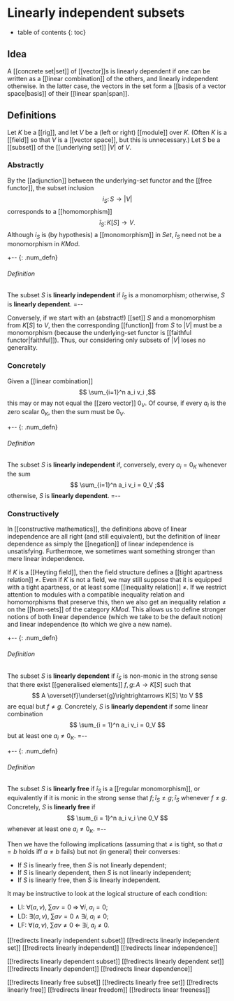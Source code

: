 
# Linearly independent subsets
* table of contents
{: toc}

## Idea

A [[concrete set|set]] of [[vector]]s is linearly dependent if one can be written as a [[linear combination]] of the others, and linearly independent otherwise.  In the latter case, the vectors in the set form a [[basis of a vector space|basis]] of their [[linear span|span]].


## Definitions

Let $K$ be a [[rig]], and let $V$ be a (left or right) [[module]] over $K$.  (Often $K$ is a [[field]] so that $V$ is a [[vector space]], but this is unnecessary.)  Let $S$ be a [[subset]] of the [[underlying set]] ${|V|}$ of $V$.


### Abstractly

By the [[adjunction]] between the underlying-set functor and the [[free functor]], the subset inclusion
$$ i_S\colon S \to {|V|} $$
corresponds to a [[homomorphism]]
$$ \hat{i}_S\colon K[S] \to V .$$
Although $i_S$ is (by hypothesis) a [[monomorphism]] in $Set$, $\hat{i}_S$ need not be a monomorphism in $K Mod$.

+-- {: .num_defn}
###### Definition

The subset $S$ is __linearly independent__ if $\hat{i}_S$ is a monomorphism; otherwise, $S$ is __linearly dependent__.
=--

Conversely, if we start with an (abstract!) [[set]] $S$ and a monomorphism from $K[S]$ to $V$, then the corresponding [[function]] from $S$ to ${|V|}$ must be a monomorphism (because the underlying-set functor is [[faithful functor|faithful]]).  Thus, our considering only subsets of ${|V|}$ loses no generality.


### Concretely

Given a [[linear combination]]
$$ \sum_{i=1}^n a_i v_i ,$$
this may or may not equal the [[zero vector]] $0_V$.  Of course, if every $a_i$ is the zero scalar $0_K$, then the sum must be $0_V$.

+-- {: .num_defn}
###### Definition

The subset $S$ is __linearly independent__ if, conversely, every $a_i = 0_K$ whenever the sum
$$ \sum_{i=1}^n a_i v_i = 0_V ;$$
otherwise, $S$ is __linearly dependent__.
=--


### Constructively

In [[constructive mathematics]], the definitions above of linear independence are all right (and still equivalent), but the definition of linear dependence as simply the [[negation]] of linear independence is unsatisfying.  Furthermore, we sometimes want something stronger than mere linear independence.

If $K$ is a [[Heyting field]], then the field structure defines a [[tight apartness relation]] $\ne$.  Even if $K$ is not a field, we may still suppose that it is equipped with a tight apartness, or at least some [[inequality relation]] $\ne$.  If we restrict attention to modules with a compatible inequality relation and homomorphisms that preserve this, then we also get an inequality relation $\ne$ on the [[hom-sets]] of the category $K Mod$.  This allows us to define stronger notions of both linear dependence (which we take to be the default notion) and linear independence (to which we give a new name).

+-- {: .num_defn}
###### Definition

The subset $S$ is __linearly dependent__ if $\hat{i}_S$ is non-monic in the strong sense that there exist [[generalised elements]] $f, g\colon A \to K[S]$ such that
$$ A \overset{f}\underset{g}\rightrightarrows K[S] \to V $$
are equal but $f \ne g$.  Concretely, $S$ is __linearly dependent__ if some linear combination
$$ \sum_{i = 1}^n a_i v_i = 0_V $$
but at least one $a_i \ne 0_K$.
=--

+-- {: .num_defn}
###### Definition

The subset $S$ is __linearly free__ if $\hat{i}_S$ is a [[regular monomorphism]], or equivalently if it is monic in the strong sense that $f ; \hat{i}_S \ne g ; \hat{i}_S$ whenever $f \ne g$.  Concretely, $S$ is __linearly free__ if
$$ \sum_{i = 1}^n a_i v_i \ne 0_V $$
whenever at least one $a_i \ne 0_K$.
=--

Then we have the following implications (assuming that $\ne$ is tight, so that $a = b$ holds iff $a \ne b$ fails) but not (in general) their converses:
*  If $S$ is linearly free, then $S$ is not linearly dependent;
*  If $S$ is linearly dependent, then $S$ is not linearly independent;
*  If $S$ is linearly free, then $S$ is linearly independent.

It may be instructive to look at the logical structure of each condition:
*  LI: $\forall (a,v),\; \sum a v = 0 \;\Rightarrow\; \forall i,\; a_i = 0$;
*  LD: $\exists (a,v),\; \sum a v = 0 \;\wedge\; \exists i,\; a_i \ne 0$;
*  LF: $\forall (a,v),\; \sum a v \ne 0 \;\Leftarrow\; \exists i,\; a_i \ne 0$.



[[!redirects linearly independent subset]]
[[!redirects linearly independent set]]
[[!redirects linearly independent]]
[[!redirects linear independence]]

[[!redirects linearly dependent subset]]
[[!redirects linearly dependent set]]
[[!redirects linearly dependent]]
[[!redirects linear dependence]]

[[!redirects linearly free subset]]
[[!redirects linearly free set]]
[[!redirects linearly free]]
[[!redirects linear freedom]]
[[!redirects linear freeness]]
